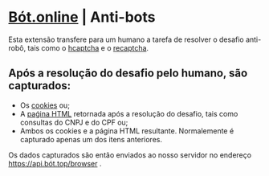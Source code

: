 # [Bót.online](https://bót.online) | Anti-bots

Esta extensão transfere para um humano a tarefa de resolver o desafio
anti-robô, tais como o [hcaptcha](https://www.hcaptcha.com) e o [recaptcha](https://www.google.com/recaptcha).

## Após a resolução do desafio pelo humano, são capturados:
- Os [cookies](https://pt.wikipedia.org/wiki/Cookie_%28inform%C3%A1tica%29) ou;
- A [paǵina HTML](https://pt.wikipedia.org/wiki/P%C3%A1gina_de_rede) retornada após a resolução do desafio,
tais como consultas do CNPJ e do CPF ou;
- Ambos os cookies e a página HTML resultante. Normalemente é capturado apenas um dos itens anteriores.

Os dados capturados são então enviados ao nosso servidor no endereço https://api.bót.top/browser .
